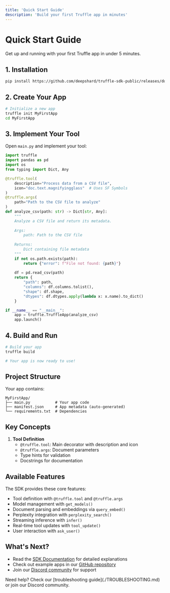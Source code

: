 ```yaml
---
title: 'Quick Start Guide'
description: 'Build your first Truffle app in minutes'
---
```


# Quick Start Guide

Get up and running with your first Truffle app in under 5 minutes.

## 1. Installation

```bash
pip install https://github.com/deepshard/truffle-sdk-public/releases/download/v0.6.5/truffle_sdk-0.6.4-py3-none-any.whl
```

## 2. Create Your App

```bash
# Initialize a new app
truffle init MyFirstApp
cd MyFirstApp
```

## 3. Implement Your Tool

Open `main.py` and implement your tool:

```python
import truffle
import pandas as pd
import os
from typing import Dict, Any

@truffle.tool(
    description="Process data from a CSV file",
    icon="doc.text.magnifyingglass"  # Uses SF Symbols
)
@truffle.args(
    path="Path to the CSV file to analyze"
)
def analyze_csv(path: str) -> Dict[str, Any]:
    """
    Analyze a CSV file and return its metadata.
    
    Args:
        path: Path to the CSV file
        
    Returns:
        Dict containing file metadata
    """
    if not os.path.exists(path):
        return {"error": f"File not found: {path}"}
        
    df = pd.read_csv(path)
    return {
        "path": path,
        "columns": df.columns.tolist(),
        "shape": df.shape,
        "dtypes": df.dtypes.apply(lambda x: x.name).to_dict()
    }

if __name__ == "__main__":
    app = truffle.TruffleApp(analyze_csv)
    app.launch()
```

## 4. Build and Run

```bash
# Build your app
truffle build

# Your app is now ready to use!
```

## Project Structure

Your app contains:
```
MyFirstApp/
├── main.py           # Your app code
├── manifest.json     # App metadata (auto-generated)
└── requirements.txt  # Dependencies
```

## Key Concepts

1. **Tool Definition**
   - `@truffle.tool`: Main decorator with description and icon
   - `@truffle.args`: Document parameters
   - Type hints for validation
   - Docstrings for documentation

## Available Features

The SDK provides these core features:
- Tool definition with `@truffle.tool` and `@truffle.args`
- Model management with `get_models()`
- Document parsing and embeddings via `query_embed()`
- Perplexity integration with `perplexity_search()`
- Streaming inference with `infer()`
- Real-time tool updates with `tool_update()`
- User interaction with `ask_user()`

## What's Next?

- Read the [SDK Documentation](./SDK-PUBLIC.md) for detailed explanations
- Check out example apps in our [GitHub repository](https://github.com/deepshard/truffle-sdk-public/examples)
- Join our [Discord community](https://discord.gg/truffle) for support

<Note>
Need help? Check our [troubleshooting guide](./TROUBLESHOOTING.md) or join our Discord community.
</Note>
